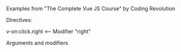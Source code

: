 Examples from "The Complete Vue JS Course" by Coding Revolution

Directives:

v-on:click.right  <-- Modifier "right"

Arguments and modifiers